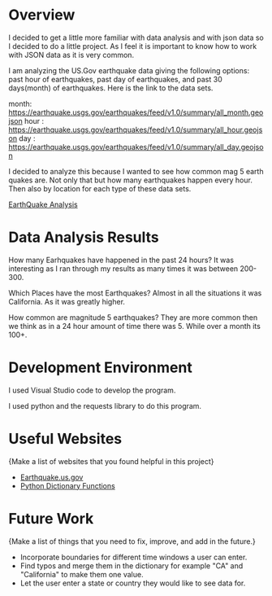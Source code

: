 # Overview

I decided to get a little more familiar with data analysis and with json data so I decided to do a little project. As I feel it is important to know how to work with JSON data
as it is very common.

I am analyzing the US.Gov earthquake data giving the following options: past hour of earthquakes, past day of earthquakes, and past 30 days(month) of earthquakes. 
Here is the link to the data sets.

month: https://earthquake.usgs.gov/earthquakes/feed/v1.0/summary/all_month.geojson
hour : https://earthquake.usgs.gov/earthquakes/feed/v1.0/summary/all_hour.geojson
day  : https://earthquake.usgs.gov/earthquakes/feed/v1.0/summary/all_day.geojson

I decided to analyze this because I wanted to see how common mag 5 earth quakes are. Not only that but how many earthquakes happen every hour. Then also by location for each
type of these data sets.





[EarthQuake Analysis](https://youtu.be/ofQ3R7ZPknc)

# Data Analysis Results
How many Earhquakes have happened in the past 24 hours? It was interesting as I ran through my results as many times it was between 
200-300.

Which Places have the most Earthquakes?  Almost in all the situations it was California. As it was greatly higher.

How common are magnitude 5 earthquakes? They are more common then we think as in a 24 hour amount of time there was 5. While over 
a month its 100+.

# Development Environment

I used Visual Studio code to develop the program.

I used python and the requests library to do this program.

# Useful Websites

{Make a list of websites that you found helpful in this project}
* [Earthquake.us.gov](https://earthquake.usgs.gov/earthquakes/feed/v1.0/geojson.php)
* [Python Dictionary Functions](https://www.w3schools.com/python/python_ref_dictionary.asp)

# Future Work

{Make a list of things that you need to fix, improve, and add in the future.}
* Incorporate boundaries for different time windows a user can enter.
* Find typos and merge them in the dictionary for example "CA" and "California" to make them one value.
* Let the user enter a state or country they would like to see data for.
